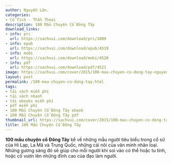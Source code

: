 ```yaml
---
author: Nguyễn Lân.
categories:
- Cổ Tích - Thần Thoại
description: 100 Mẩu Chuyện Cổ Đông Tây
download_links:
- info: prc
  url: https://sachvui.com/download/prc/1009
- info: epub
  url: https://sachvui.com/download/epub/4519
- info: mobi
  url: https://sachvui.com/download/mobi/4520
- info: pdf
  url: https://sachvui.com/download/pdf/4521
image: https://sachvui.com/cover/2015/100-mau-chuyen-co-dong-tay-nguyen-lan.jpg
layout: post
permalink: /100-mau-chuyen-co-dong-tay.html
tags:
- tải sách miễn phí
- tải sách nhanh
- tải ebooks miễn phí
- pdf miễn phí
- 100 Mẩu Chuyện Cổ Đông Tây ebook
- 100 Mẩu Chuyện Cổ Đông Tây pdf
thumbnail_url: https://sachvui.com/cover/2015/100-mau-chuyen-co-dong-tay-nguyen-lan.jpg
title: 100 Mẩu Chuyện Cổ Đông Tây
---
```


 <div class="item-desc text-justify"> <p><strong>100 mẩu chuyện cổ Đông Tây</strong> kể về những mẫu người tiêu biểu trong cổ sử của Hi Lạp, La Mã và Trung Quốc, những cái nôi của văn minh nhân loại. Những gương sáng đó sẽ giúp cho mỗi người khi soi vào có thể hoặc tu tỉnh, hoặc cố vươn lên những đỉnh cao của đạo làm người.</p> </div>